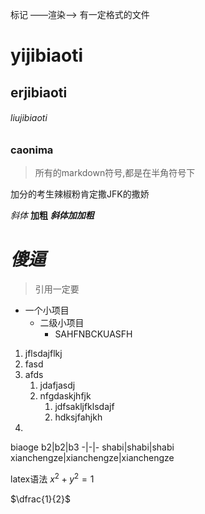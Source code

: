 标记 ——渲染——> 有一定格式的文件
# yijibiaoti
## erjibiaoti
###### liujibiaoti

### caonima

> 所有的markdown符号,都是在半角符号下

加分的考生辣椒粉肯定撒JFK的撒娇

*斜体*
**加粗**
***斜体加加粗***

# *傻逼*

> 引用一定要

- 一个小项目
  - 二级小项目
    - SAHFNBCKUASFH 

1. jflsdajflkj
2. fasd
3. afds
   1. jdafjasdj
   2. nfgdaskjhfjk
      1. jdfsakljfklsdajf
      2. hdksjfahjkh
4.   



biaoge
b2|b2|b3 
-|-|-
shabi|shabi|shabi
xianchengze|xianchengze|xianchengze

latex语法
$x^2 + y^2 = 1$

$\dfrac{1}{2}$

